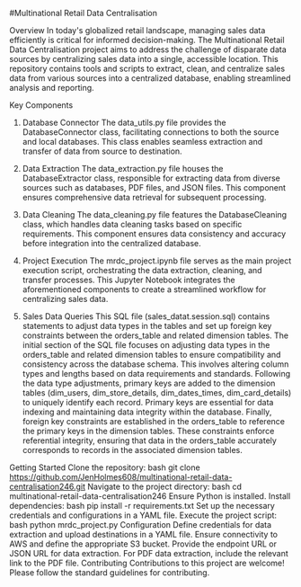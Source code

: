 #Multinational Retail Data Centralisation

Overview
In today's globalized retail landscape, managing sales data efficiently is critical for informed decision-making. The Multinational Retail Data Centralisation project aims to address the challenge of disparate data sources by centralizing sales data into a single, accessible location. This repository contains tools and scripts to extract, clean, and centralize sales data from various sources into a centralized database, enabling streamlined analysis and reporting.

Key Components
1. Database Connector
The data_utils.py file provides the DatabaseConnector class, facilitating connections to both the source and local databases. This class enables seamless extraction and transfer of data from source to destination.

2. Data Extraction
The data_extraction.py file houses the DatabaseExtractor class, responsible for extracting data from diverse sources such as databases, PDF files, and JSON files. This component ensures comprehensive data retrieval for subsequent processing.

3. Data Cleaning
The data_cleaning.py file features the DatabaseCleaning class, which handles data cleaning tasks based on specific requirements. This component ensures data consistency and accuracy before integration into the centralized database.

4. Project Execution
The mrdc_project.ipynb file serves as the main project execution script, orchestrating the data extraction, cleaning, and transfer processes. This Jupyter Notebook integrates the aforementioned components to create a streamlined workflow for centralizing sales data.

5. Sales Data Queries
This SQL file (sales_datat.session.sql) contains statements to adjust data types in the tables and set up foreign key constraints between the orders_table and related dimension tables. 
The initial section of the SQL file focuses on adjusting data types in the orders_table and related dimension tables to ensure compatibility and consistency across the database schema. This involves altering column types and lengths based on data requirements and standards. 
Following the data type adjustments, primary keys are added to the dimension tables (dim_users, dim_store_details, dim_dates_times, dim_card_details) to uniquely identify each record. Primary keys are essential for data indexing and maintaining data integrity within the database.
Finally, foreign key constraints are established in the orders_table to reference the primary keys in the dimension tables. These constraints enforce referential integrity, ensuring that data in the orders_table accurately corresponds to records in the associated dimension tables.

Getting Started
Clone the repository:
bash
git clone https://github.com/JenHolmes608/multinational-retail-data-centralisation246.git
Navigate to the project directory:
bash
cd multinational-retail-data-centralisation246
Ensure Python is installed.
Install dependencies:
bash
pip install -r requirements.txt
Set up the necessary credentials and configurations in a YAML file.
Execute the project script:
bash
python mrdc_project.py
Configuration
Define credentials for data extraction and upload destinations in a YAML file.
Ensure connectivity to AWS and define the appropriate S3 bucket.
Provide the endpoint URL or JSON URL for data extraction.
For PDF data extraction, include the relevant link to the PDF file.
Contributing
Contributions to this project are welcome! Please follow the standard guidelines for contributing.